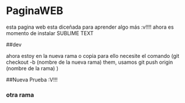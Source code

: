# PaginaWEB
esta pagina web esta diceñada para aprender algo más :v!!!!
ahora es momento de instalar SUBLIME TEXT

##dev 

ahora estoy en la nueva rama o copia 
para ello necesite el comando (git checkout -b (nombre de la nueva rama) them, usamos git push origin (nombre de la rama)
)

##Nueva Prueba
 :V!!!

### otra rama
